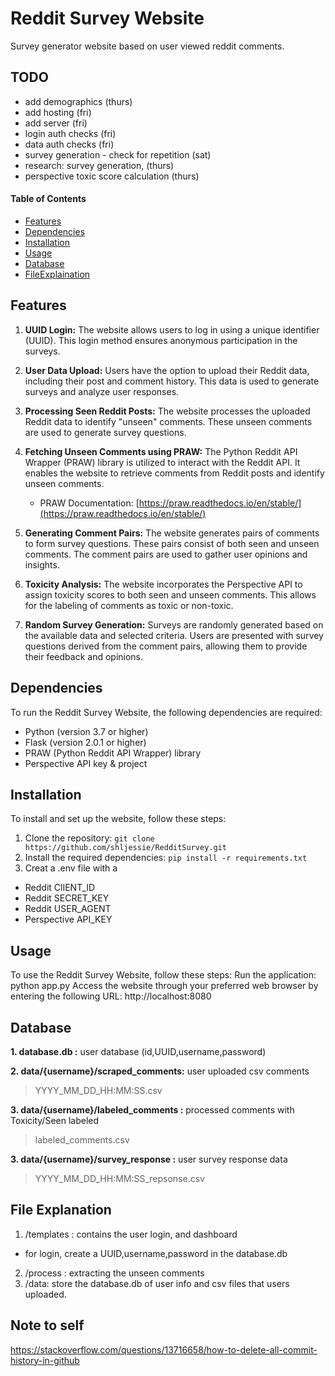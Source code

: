 # Reddit Survey Website

Survey generator website based on user viewed reddit comments.

## TODO

- add demographics (thurs)
- add hosting  (fri)
- add server (fri)
- login auth checks (fri)
- data auth checks (fri)
- survey generation - check for repetition (sat)
- research: survey generation, (thurs)
- perspective toxic score calculation (thurs)


#### Table of Contents
- [Features](#features)
- [Dependencies](#dependencies)
- [Installation](#installation)
- [Usage](#usage)
- [Database](#databse)
- [FileExplaination](#fileexplanation)

## Features
1. **UUID Login:** The website allows users to log in using a unique identifier (UUID). This login method ensures anonymous participation in the surveys.

2. **User Data Upload:** Users have the option to upload their Reddit data, including their post and comment history. This data is used to generate surveys and analyze user responses.

3. **Processing Seen Reddit Posts:** The website processes the uploaded Reddit data to identify "unseen" comments. These unseen comments are used to generate survey questions.

4. **Fetching Unseen Comments using PRAW:** The Python Reddit API Wrapper (PRAW) library is utilized to interact with the Reddit API. It enables the website to retrieve comments from Reddit posts and identify unseen comments.

   - PRAW Documentation: [https://praw.readthedocs.io/en/stable/](https://praw.readthedocs.io/en/stable/)

5. **Generating Comment Pairs:** The website generates pairs of comments to form survey questions. These pairs consist of both seen and unseen comments. The comment pairs are used to gather user opinions and insights.

6. **Toxicity Analysis:** The website incorporates the Perspective API to assign toxicity scores to both seen and unseen comments. This allows for the labeling of comments as toxic or non-toxic.

7. **Random Survey Generation:** Surveys are randomly generated based on the available data and selected criteria. Users are presented with survey questions derived from the comment pairs, allowing them to provide their feedback and opinions.


## Dependencies
To run the Reddit Survey Website, the following dependencies are required:
- Python (version 3.7 or higher)
- Flask (version 2.0.1 or higher)
- PRAW (Python Reddit API Wrapper) library
- Perspective API key & project

## Installation
To install and set up the website, follow these steps:
1. Clone the repository: `git clone https://github.com/shljessie/RedditSurvey.git`
2. Install the required dependencies: `pip install -r requirements.txt`
3. Creat a .env file with a 
  - Reddit ClIENT_ID 
  - Reddit SECRET_KEY
  - Reddit USER_AGENT
  - Perspective API_KEY


## Usage 
To use the Reddit Survey Website, follow these steps:
Run the application: python app.py
Access the website through your preferred web browser by entering the following URL: http://localhost:8080

## Database
**1. database.db :** user database (id,UUID,username,password)

**2. data/{username}/scraped_comments:** user uploaded csv comments
> YYYY_MM_DD_HH:MM:SS.csv

**3. data/{username}/labeled_comments :** processed comments with Toxicity/Seen labeled
> labeled_comments.csv

**3. data/{username}/survey_response :** user survey response data
> YYYY_MM_DD_HH:MM:SS_repsonse.csv


## File Explanation
1. /templates : contains the user login, and dashboard 
  - for login, create a UUID,username,password in the database.db
2. /process : extracting the unseen comments
3. /data: store the database.db of user info and csv files that users uploaded.


## Note to self
https://stackoverflow.com/questions/13716658/how-to-delete-all-commit-history-in-github 